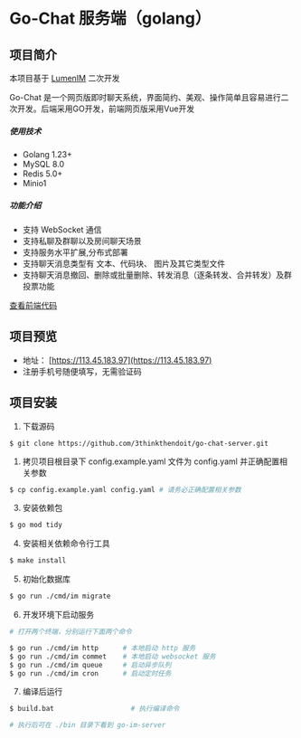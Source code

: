 # Go-Chat 服务端（golang）

## 项目简介

本项目基于 [LumenIM](https://github.com/gzydong/LumenIM) 二次开发

Go-Chat 是一个网页版即时聊天系统，界面简约、美观、操作简单且容易进行二次开发。后端采用GO开发，前端网页版采用Vue开发

##### 使用技术

- Golang 1.23+
- MySQL 8.0
- Redis 5.0+
- Minio1

##### 功能介绍

- 支持 WebSocket 通信
- 支持私聊及群聊以及房间聊天场景
- 支持服务水平扩展,分布式部署
- 支持聊天消息类型有 文本、代码块、 图片及其它类型文件
- 支持聊天消息撤回、删除或批量删除、转发消息（逐条转发、合并转发）及群投票功能

[查看前端代码](https://github.com/3thinkthendoit/go-chat-web)

## 项目预览

- 地址： [https://113.45.183.97](https://113.45.183.97)
- 注册手机号随便填写，无需验证码

## 项目安装

1. 下载源码

```git
$ git clone https://github.com/3thinkthendoit/go-chat-server.git
```

1. 拷贝项目根目录下 config.example.yaml 文件为 config.yaml 并正确配置相关参数

``` bash
$ cp config.example.yaml config.yaml # 请务必正确配置相关参数
```

3. 安装依赖包

``` bash
$ go mod tidy
```

4. 安装相关依赖命令行工具

``` bash
$ make install
```

5. 初始化数据库

``` bash
$ go run ./cmd/im migrate
```

6. 开发环境下启动服务

``` bash
# 打开两个终端，分别运行下面两个命令

$ go run ./cmd/im http      # 本地启动 http 服务
$ go run ./cmd/im commet    # 本地启动 websocket 服务
$ go run ./cmd/im queue     # 启动异步队列
$ go run ./cmd/im cron      # 启动定时任务
```

7. 编译后运行

``` bash
$ build.bat                   # 执行编译命令

# 执行后可在 ./bin 目录下看到 go-im-server
```

